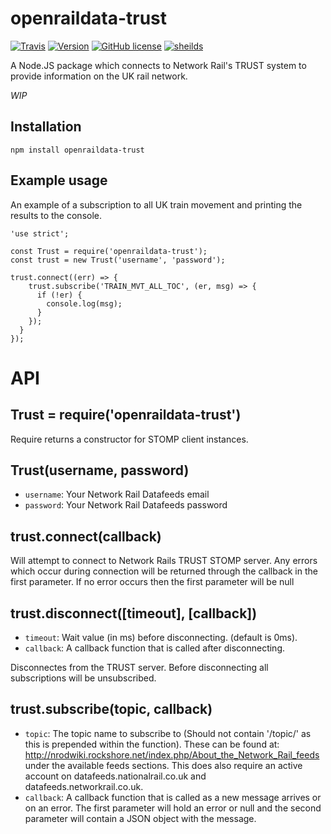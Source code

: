openraildata-trust
===========

[![Travis](https://img.shields.io/travis/divergentlepton/openraildata-trust.svg?style=flat-square)](https://travis-ci.org/divergentlepton/openraildata-trust)
[![Version](https://img.shields.io/npm/v/openraildata-trust.svg?style=flat-square)](https://www.npmjs.com/package/openraildata-trust)
[![GitHub license](https://img.shields.io/badge/license-MIT-blue.svg?style=flat-square)](https://raw.githubusercontent.com/divergentlepton/openraildata-trust/master/LICENSE)
[![sheilds](https://img.shields.io/badge/status-Beta-orange.svg?style=flat-square)](https://img.shields.io/badge/status-WIP-yellow.svg)


A Node.JS package which connects to Network Rail's TRUST system to provide information on the UK rail network.


*WIP*

## Installation

	npm install openraildata-trust

## Example usage

An example of a subscription to all UK train movement and printing the results to the console.

```
'use strict';

const Trust = require('openraildata-trust');
const trust = new Trust('username', 'password');

trust.connect((err) => {
    trust.subscribe('TRAIN_MVT_ALL_TOC', (er, msg) => {
      if (!er) {
        console.log(msg);
      }
    });
  }
});
```

# API

## Trust = require('openraildata-trust')

Require returns a constructor for STOMP client instances.

## Trust(username, password)

- `username`: Your Network Rail Datafeeds email
- `password`: Your Network Rail Datafeeds password

## trust.connect(callback)

Will attempt to connect to Network Rails TRUST STOMP server. Any errors which occur during connection will be returned through the callback in the first parameter. If no error occurs then the first parameter will be null

## trust.disconnect([timeout], [callback])

- `timeout`: Wait value (in ms) before disconnecting. (default is 0ms).
- `callback`: A callback function that is called after disconnecting.

Disconnectes from the TRUST server. Before disconnecting all subscriptions will be unsubscribed.

## trust.subscribe(topic,  callback)

- `topic`: The topic name to subscribe to (Should not contain '/topic/' as this is prepended within the function). These can be found at: http://nrodwiki.rockshore.net/index.php/About_the_Network_Rail_feeds under the available feeds sections. This does also require an active account on datafeeds.nationalrail.co.uk and datafeeds.networkrail.co.uk.
- `callback`: A callback function that is called as a new message arrives or on an error. The first parameter will hold an error or null and the second parameter will contain a JSON object with the message.
